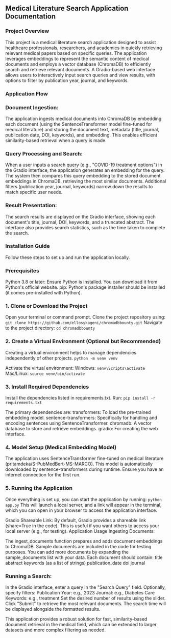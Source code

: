 ## Medical Literature Search Application Documentation

### Project Overview
This project is a medical literature search application designed to assist healthcare professionals, researchers, and academics in quickly retrieving relevant medical papers based on specific queries. The application leverages embeddings to represent the semantic content of medical documents and employs a vector database (ChromaDB) to efficiently search and retrieve relevant documents. A Gradio-based web interface allows users to interactively input search queries and view results, with options to filter by publication year, journal, and keywords.

### Application Flow
### Document Ingestion:

The application ingests medical documents into ChromaDB by embedding each document (using the SentenceTransformer model fine-tuned for medical literature) and storing the document text, metadata (title, journal, publication date, DOI, keywords), and embedding.
This enables efficient similarity-based retrieval when a query is made.

### Query Processing and Search:
When a user inputs a search query (e.g., "COVID-19 treatment options") in the Gradio interface, the application generates an embedding for the query.
The system then compares this query embedding to the stored document embeddings in ChromaDB, retrieving the most similar documents.
Additional filters (publication year, journal, keywords) narrow down the results to match specific user needs.

### Result Presentation:
The search results are displayed on the Gradio interface, showing each document's title, journal, DOI, keywords, and a truncated abstract.
The interface also provides search statistics, such as the time taken to complete the search.

### Installation Guide
Follow these steps to set up and run the application locally.

### Prerequisites
Python 3.8 or later: Ensure Python is installed. You can download it from Python's official website.
pip: Python's package installer should be installed (it comes pre-installed with Python).
### 1. Clone or Download the Project
Open your terminal or command prompt.
Clone the project repository using:
  `git clone https://github.com/ellosykageni/chromadbbounty.git`
Navigate to the project directory:
`cd chromadbbounty`

### 2. Create a Virtual Environment (Optional but Recommended)
Creating a virtual environment helps to manage dependencies independently of other projects.
  `python -m venv venv`

Activate the virtual environment:
Windows: `venv\Scripts\activate`
Mac/Linux: `source venv/bin/activate`

### 3. Install Required Dependencies
Install the dependencies listed in requirements.txt. Run:
  `pip install -r requirements.txt`
  
The primary dependencies are:
transformers: To load the pre-trained embedding model.
sentence-transformers: Specifically for handling and encoding sentences using SentenceTransformer.
chromadb: A vector database to store and retrieve embeddings.
gradio: For creating the web interface.

### 4. Model Setup (Medical Embedding Model)
The application uses SentenceTransformer fine-tuned on medical literature (pritamdeka/S-PubMedBert-MS-MARCO). This model is automatically downloaded by sentence-transformers during runtime. Ensure you have an internet connection for the first run.

### 5. Running the Application
Once everything is set up, you can start the application by running:
  `python app.py`
This will launch a local server, and a link will appear in the terminal, which you can open in your browser to access the application interface.

Gradio Shareable Link: By default, Gradio provides a shareable link (share=True in the code). This is useful if you want others to access your local server (e.g., for testing).
Application Usage
Ingesting Documents:

The ingest_documents function prepares and adds document embeddings to ChromaDB. Sample documents are included in the code for testing purposes.
You can add more documents by expanding the sample_documents list with your data. Each document should contain:
title
abstract
keywords (as a list of strings)
publication_date
doi
journal

### Running a Search:

In the Gradio interface, enter a query in the "Search Query" field.
Optionally, specify filters:
Publication Year: e.g., 2023
Journal: e.g., Diabetes Care
Keywords: e.g., treatment
Set the desired number of results using the slider.
Click "Submit" to retrieve the most relevant documents. The search time will be displayed alongside the formatted results.

This application provides a robust solution for fast, similarity-based document retrieval in the medical field, which can be extended to larger datasets and more complex filtering as needed.
